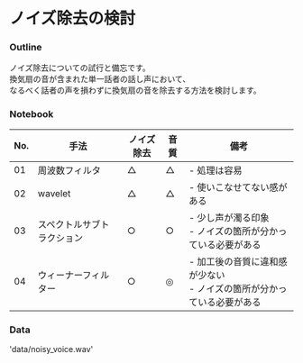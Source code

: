 # ノイズ除去の検討

### Outline
ノイズ除去についての試行と備忘です。  
換気扇の音が含まれた単一話者の話し声において、  
なるべく話者の声を損わずに換気扇の音を除去する方法を検討します。


### Notebook

| No. | 手法 | ノイズ除去 | 音質 | 備考 |
| --- | --- | --- | --- | --- |
| 01 | 周波数フィルタ           | △ | △ | - 処理は容易 |
| 02 | wavelet                | △ | △ | - 使いこなせてない感がある |
| 03 | スペクトルサブトラクション | ○ | ○ | - 少し声が濁る印象 </br> -  ノイズの箇所が分かっている必要がある |
| 04 | ウィーナーフィルター      | ○ | ◎ | - 加工後の音質に違和感が少ない </br> - ノイズの箇所が分かっている必要がある |


### Data
'data/noisy_voice.wav'
